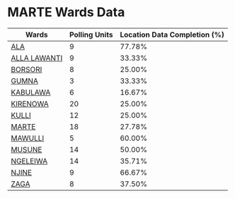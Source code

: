 
# MARTE Wards Data

| Wards | Polling Units | Location Data Completion (%) |
| ---- | ----- | ------- |
| [ALA](./wards/1901-ala) | 9 | 77.78% |
| [ALLA  LAWANTI](./wards/1902-alla-lawanti) | 9 | 33.33% |
| [BORSORI](./wards/1903-borsori) | 8 | 25.00% |
| [GUMNA](./wards/1904-gumna) | 3 | 33.33% |
| [KABULAWA](./wards/1905-kabulawa) | 6 | 16.67% |
| [KIRENOWA](./wards/1906-kirenowa) | 20 | 25.00% |
| [KULLI](./wards/1907-kulli) | 12 | 25.00% |
| [MARTE](./wards/1908-marte) | 18 | 27.78% |
| [MAWULLI](./wards/1909-mawulli) | 5 | 60.00% |
| [MUSUNE](./wards/1910-musune) | 14 | 50.00% |
| [NGELEIWA](./wards/1911-ngeleiwa) | 14 | 35.71% |
| [NJINE](./wards/1912-njine) | 9 | 66.67% |
| [ZAGA](./wards/1913-zaga) | 8 | 37.50% |




